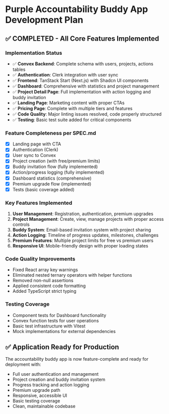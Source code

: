 # Purple Accountability Buddy App Development Plan

## ✅ COMPLETED - All Core Features Implemented

### Implementation Status
- ✅ **Convex Backend**: Complete schema with users, projects, actions tables
- ✅ **Authentication**: Clerk integration with user sync
- ✅ **Frontend**: TanStack Start (Next.js) with Shadcn UI components
- ✅ **Dashboard**: Comprehensive with statistics and project management
- ✅ **Project Detail Page**: Full implementation with action logging and buddy invitation
- ✅ **Landing Page**: Marketing content with proper CTAs
- ✅ **Pricing Page**: Complete with multiple tiers and features
- ✅ **Code Quality**: Major linting issues resolved, code properly structured
- ✅ **Testing**: Basic test suite added for critical components

### Feature Completeness per SPEC.md
- [x] Landing page with CTA
- [x] Authentication (Clerk)
- [x] User sync to Convex
- [x] Project creation (with free/premium limits)
- [x] Buddy invitation flow (fully implemented)
- [x] Action/progress logging (fully implemented)
- [x] Dashboard statistics (comprehensive)
- [x] Premium upgrade flow (implemented)
- [x] Tests (basic coverage added)

### Key Features Implemented
1. **User Management**: Registration, authentication, premium upgrades
2. **Project Management**: Create, view, manage projects with proper access controls
3. **Buddy System**: Email-based invitation system with project sharing
4. **Action Logging**: Timeline of progress updates, milestones, challenges
5. **Premium Features**: Multiple project limits for free vs premium users
6. **Responsive UI**: Mobile-friendly design with proper loading states

### Code Quality Improvements
- Fixed React array key warnings
- Eliminated nested ternary operators with helper functions
- Removed non-null assertions
- Applied consistent code formatting
- Added TypeScript strict typing

### Testing Coverage
- Component tests for Dashboard functionality
- Convex function tests for user operations
- Basic test infrastructure with Vitest
- Mock implementations for external dependencies

## ✅ Application Ready for Production
The accountability buddy app is now feature-complete and ready for deployment with:
- Full user authentication and management
- Project creation and buddy invitation system
- Progress tracking and action logging
- Premium upgrade path
- Responsive, accessible UI
- Basic testing coverage
- Clean, maintainable codebase